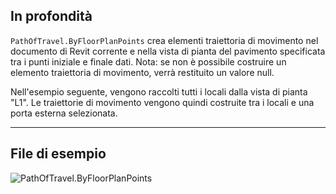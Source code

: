 ## In profondità
`PathOfTravel.ByFloorPlanPoints` crea elementi traiettoria di movimento nel documento di Revit corrente e nella vista di pianta del pavimento specificata tra i punti iniziale e finale dati. Nota: se non è possibile costruire un elemento traiettoria di movimento, verrà restituito un valore null.

Nell'esempio seguente, vengono raccolti tutti i locali dalla vista di pianta "L1". Le traiettorie di movimento vengono quindi costruite tra i locali e una porta esterna selezionata.
___
## File di esempio

![PathOfTravel.ByFloorPlanPoints](./Revit.Elements.PathOfTravel.ByFloorPlanPoints_img.jpg)
